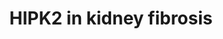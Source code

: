 ---
annotations:
- id: DOID:0050855
  parent: null
  type: Disease Ontology
  value: renal fibrosis
- id: PW:0000300
  parent: disease pathway
  type: Pathway Ontology
  value: kidney disease pathway
authors:
- AgustinGV
- Khanspers
description: This pathway shows the activation of multiple signaling pathways involved
  in kidney fibrosis, starting from an insult like HIV infection or oxidative stress,
  through the suppression of SIAH1 and increased expression of HIPK2. This pathway
  was adapted from Figure 6i of [https://pubmed.ncbi.nlm.nih.gov/22406746/ Jin et.
  al.]
last-edited: 2022-01-04
organisms:
- Homo sapiens
redirect_from:
- /index.php/Pathway:WP4751
- /instance/WP4751
revision: null
schema-jsonld:
- '@context': https://schema.org/
  '@id': https://wikipathways.github.io/pathways/WP4751.html
  '@type': Dataset
  creator:
    '@type': Organization
    name: WikiPathways
  description: This pathway shows the activation of multiple signaling pathways involved
    in kidney fibrosis, starting from an insult like HIV infection or oxidative stress,
    through the suppression of SIAH1 and increased expression of HIPK2. This pathway
    was adapted from Figure 6i of [https://pubmed.ncbi.nlm.nih.gov/22406746/ Jin et.
    al.]
  keywords:
  - HIPK2
  - NF-kB signaling
  - Notch signaling
  - SIAH1
  - TGF-B signaling
  - 'Wnt / B-catenin '
  - p53 pathway
  - signaling
  license: CC0
  name: HIPK2 in kidney fibrosis
seo: CreativeWork
title: HIPK2 in kidney fibrosis
wpid: WP4751
---